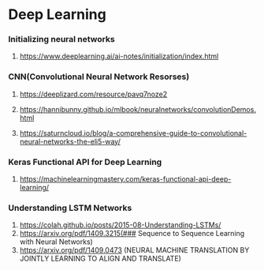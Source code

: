 # Deep Learning


### Initializing neural networks

1. https://www.deeplearning.ai/ai-notes/initialization/index.html

### CNN(Convolutional Neural Network Resorses)

1.  https://deeplizard.com/resource/pavq7noze2

2.  https://hannibunny.github.io/mlbook/neuralnetworks/convolutionDemos.html

3.  https://saturncloud.io/blog/a-comprehensive-guide-to-convolutional-neural-networks-the-eli5-way/


### Keras Functional API for Deep Learning

1.  https://machinelearningmastery.com/keras-functional-api-deep-learning/

   
### Understanding LSTM Networks
1.  https://colah.github.io/posts/2015-08-Understanding-LSTMs/
2.   https://arxiv.org/pdf/1409.3215(### Sequence to Sequence Learning with Neural Networks)
3.  https://arxiv.org/pdf/1409.0473 (NEURAL MACHINE TRANSLATION BY JOINTLY LEARNING TO ALIGN AND TRANSLATE)

